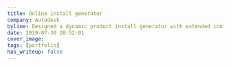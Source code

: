 ```yaml
---
title: Online install generator
company: Autodesk
byline: Designed a dynamic product install generator with extended configuration options
date: 2019-07-30 20:52:01
cover_image: 
tags: [portfolio]
has_writeup: false
---
```

